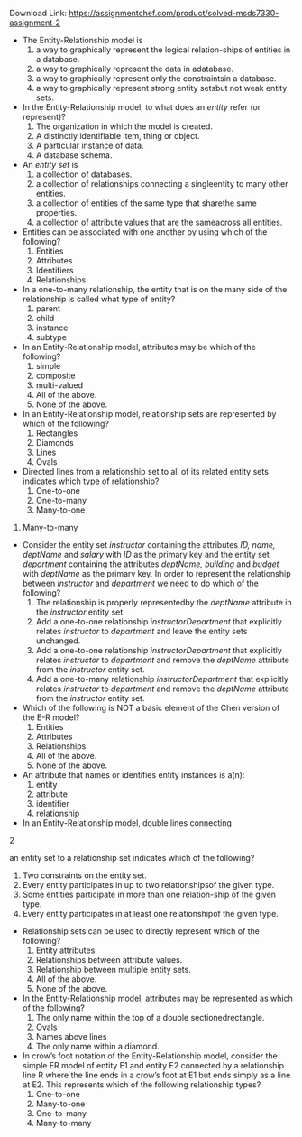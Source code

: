 Download Link: https://assignmentchef.com/product/solved-msds7330-assignment-2
<br>



<ul>

 <li>The Entity-Relationship model is

  <ol>

   <li>a way to graphically represent the logical relation-ships of entities in a database.</li>

   <li>a way to graphically represent the data in adatabase.</li>

   <li>a way to graphically represent only the constraintsin a database.</li>

   <li>a way to graphically represent strong entity setsbut not weak entity sets.</li>

  </ol></li>

 <li>In the Entity-Relationship model, to what does an <em>entity </em>refer (or represent)?

  <ol>

   <li>The organization in which the model is created.</li>

   <li>A distinctly identifiable item, thing or object.</li>

   <li>A particular instance of data.</li>

   <li>A database schema.</li>

  </ol></li>

 <li>An <em>entity set </em>is

  <ol>

   <li>a collection of databases.</li>

   <li>a collection of relationships connecting a singleentity to many other entities.</li>

   <li>a collection of entities of the same type that sharethe same properties.</li>

   <li>a collection of attribute values that are the sameacross all entities.</li>

  </ol></li>

 <li>Entities can be associated with one another by using which of the following?

  <ol>

   <li>Entities</li>

   <li>Attributes</li>

   <li>Identifiers</li>

   <li>Relationships</li>

  </ol></li>

 <li>In a one-to-many relationship, the entity that is on the many side of the relationship is called what type of entity?

  <ol>

   <li>parent</li>

   <li>child</li>

   <li>instance</li>

   <li>subtype</li>

  </ol></li>

 <li>In an Entity-Relationship model, attributes may be which of the following?

  <ol>

   <li>simple</li>

   <li>composite</li>

   <li>multi-valued</li>

   <li>All of the above.</li>

   <li>None of the above.</li>

  </ol></li>

 <li>In an Entity-Relationship model, relationship sets are represented by which of the following?

  <ol>

   <li>Rectangles</li>

   <li>Diamonds</li>

   <li>Lines</li>

   <li>Ovals</li>

  </ol></li>

 <li>Directed lines from a relationship set to all of its related entity sets indicates which type of relationship?

  <ol>

   <li>One-to-one</li>

   <li>One-to-many</li>

   <li>Many-to-one</li>

  </ol></li>

</ul>

<ol>

 <li>Many-to-many</li>

</ol>

<ul>

 <li>Consider the entity set <em>instructor </em>containing the attributes <em>ID, name, deptName </em>and <em>salary </em>with <em>ID </em>as the primary key and the entity set <em>department </em>containing the attributes <em>deptName, building </em>and <em>budget </em>with <em>deptName </em>as the primary key. In order to represent the relationship between <em>instructor </em>and <em>department </em>we need to do which of the following?

  <ol>

   <li>The relationship is properly representedby the <em>deptName </em>attribute in the <em>instructor </em>entity set.</li>

   <li>Add a one-to-one relationship <em>instructorDepartment </em>that explicitly relates <em>instructor </em>to <em>department </em>and leave the entity sets unchanged.</li>

   <li>Add a one-to-one relationship <em>instructorDepartment </em>that explicitly relates <em>instructor </em>to <em>department </em>and remove the <em>deptName </em>attribute from the <em>instructor </em>entity set.</li>

   <li>Add a one-to-many relationship <em>instructorDepartment </em>that explicitly relates <em>instructor </em>to <em>department </em>and remove the <em>deptName </em>attribute from the <em>instructor </em>entity set.</li>

  </ol></li>

 <li>Which of the following is NOT a basic element of the Chen version of the E-R model?

  <ol>

   <li>Entities</li>

   <li>Attributes</li>

   <li>Relationships</li>

   <li>All of the above.</li>

   <li>None of the above.</li>

  </ol></li>

 <li>An attribute that names or identifies entity instances is a(n):

  <ol>

   <li>entity</li>

   <li>attribute</li>

   <li>identifier</li>

   <li>relationship</li>

  </ol></li>

 <li>In an Entity-Relationship model, double lines connecting</li>

</ul>

2

an entity set to a relationship set indicates which of the following?

<ol>

 <li>Two constraints on the entity set.</li>

 <li>Every entity participates in up to two relationshipsof the given type.</li>

 <li>Some entities participate in more than one relation-ship of the given type.</li>

 <li>Every entity participates in at least one relationshipof the given type.</li>

</ol>

<ul>

 <li>Relationship sets can be used to directly represent which of the following?

  <ol>

   <li>Entity attributes.</li>

   <li>Relationships between attribute values.</li>

   <li>Relationship between multiple entity sets.</li>

   <li>All of the above.</li>

   <li>None of the above.</li>

  </ol></li>

 <li>In the Entity-Relationship model, attributes may be represented as which of the following?

  <ol>

   <li>The only name within the top of a double sectionedrectangle.</li>

   <li>Ovals</li>

   <li>Names above lines</li>

   <li>The only name within a diamond.</li>

  </ol></li>

 <li>In crow’s foot notation of the Entity-Relationship model, consider the simple ER model of entity E1 and entity E2 connected by a relationship line R where the line ends in a crow’s foot at E1 but ends simply as a line at E2. This represents which of the following relationship types?

  <ol>

   <li>One-to-one</li>

   <li>Many-to-one</li>

   <li>One-to-many</li>

   <li>Many-to-many</li>

  </ol></li>

</ul>